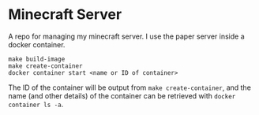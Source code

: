 # Minecraft Server

A repo for managing my minecraft server. I use the paper server inside a docker container.

```
make build-image
make create-container
docker container start <name or ID of container>
```

The ID of the container will be output from `make create-container`, and the name (and other details) of the container can be retrieved with `docker container ls -a`.